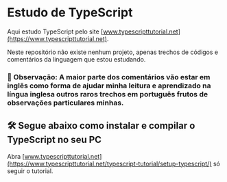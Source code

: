 # Estudo de TypeScript

Aqui estudo TypeScript pelo site [www.typescripttutorial.net](https://www.typescripttutorial.net).

Neste repositório não existe nenhum projeto, apenas trechos de códigos e comentários da linguagem que estou estudando.

### 🤔 Observação: A maior parte dos comentários vão  estar em inglês como forma de ajudar minha leitura e aprendizado na língua inglesa outros raros trechos em português frutos de observações particulares minhas. 

## 🛠️ Segue abaixo como instalar e compilar o TypeScript no seu PC 

Abra [www.typescripttutorial.net](https://www.typescripttutorial.net/typescript-tutorial/setup-typescript/) só seguir o tutorial.
